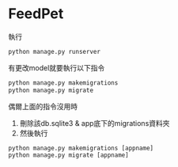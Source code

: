 # FeedPet
執行
```Python
python manage.py runserver
```

有更改model就要執行以下指令
```Python
python manage.py makemigrations
python manage.py migrate
```

偶爾上面的指令沒用時
1. 刪除該db.sqlite3 & app底下的migrations資料夾
2. 然後執行
```Python
python manage.py makemigrations [appname]
python manage.py migrate [appname]
```
